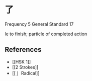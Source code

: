 # 了
Frequency 5
General Standard 17

le
to finish; particle of completed action

## References
- [[HSK 1]]
- [[2 Strokes]]
- [[亅 Radical]]